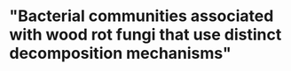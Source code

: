 # "Bacterial communities associated with wood rot fungi that use distinct decomposition mechanisms"
